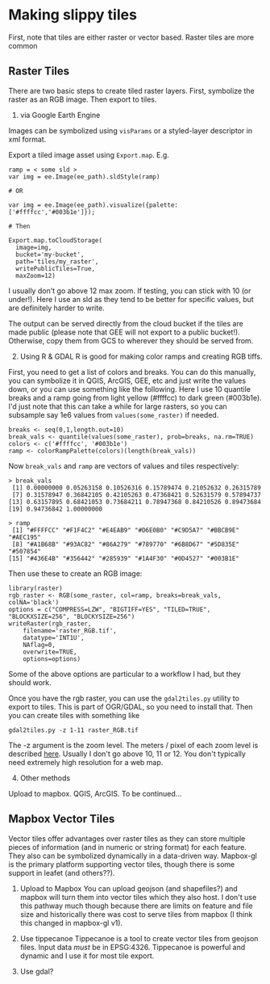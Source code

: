 # Making slippy tiles

First, note that tiles are either raster or vector based. Raster tiles are more common

## Raster Tiles
There are two basic steps to create tiled raster layers. First, symbolize the raster as an RGB image. Then export to tiles.

1. via Google Earth Engine

Images can be symbolized using `visParams` or a styled-layer descriptor in xml format.

Export a tiled image asset using `Export.map`. E.g.

```
ramp = < some sld >
var img = ee.Image(ee_path).sldStyle(ramp)

# OR

var img = ee.Image(ee_path).visualize({palette: ['#ffffcc','#003b1e']});

# Then

Export.map.toCloudStorage(
  image=img,
  bucket='my-bucket',
  path='tiles/my_raster',
  writePublicTiles=True,
  maxZoom=12)
```
I usually don't go above 12 max zoom. If testing, you can stick with 10 (or under!). Here I use an sld as they tend to be better for specific values, but are definitely harder to write. 

The output can be served directly from the cloud bucket if the tiles are made public (please note that GEE will not export to a public bucket!). Otherwise, copy them from GCS to wherever they should be served from. 

2. Using R & GDAL
R is good for making color ramps and creating RGB tiffs.

First, you need to get a list of colors and breaks. You can do this manually, you can symbolize it in QGIS, ArcGIS, GEE, etc and just write the values down, or you can use something like the following. Here I use 10 quantile breaks and a ramp going from light yellow (#ffffcc) to dark green (#003b1e). I'd just note that this can take a while for large rasters, so you can subsample say 1e6 values from `values(some_raster)` if needed.
```
breaks <- seq(0,1,length.out=10)
break_vals <- quantile(values(some_raster), prob=breaks, na.rm=TRUE)
colors <- c('#ffffcc', '#003b1e')
ramp <- colorRampPalette(colors)(length(break_vals))
```
Now `break_vals` and `ramp` are vectors of values and tiles respectively:
```
> break_vals
 [1] 0.00000000 0.05263158 0.10526316 0.15789474 0.21052632 0.26315789
 [7] 0.31578947 0.36842105 0.42105263 0.47368421 0.52631579 0.57894737
[13] 0.63157895 0.68421053 0.73684211 0.78947368 0.84210526 0.89473684
[19] 0.94736842 1.00000000

> ramp
 [1] "#FFFFCC" "#F1F4C2" "#E4EAB9" "#D6E0B0" "#C9D5A7" "#BBCB9E" "#AEC195"
 [8] "#A1B68B" "#93AC82" "#86A279" "#789770" "#6B8D67" "#5D835E" "#507854"
[15] "#436E4B" "#356442" "#285939" "#1A4F30" "#0D4527" "#003B1E"
```

Then use these to create an RGB image:
```
library(raster)
rgb_raster <- RGB(some_raster, col=ramp, breaks=break_vals, colNA='black')
options = c("COMPRESS=LZW", "BIGTIFF=YES", "TILED=TRUE", "BLOCKXSIZE=256", "BLOCKYSIZE=256")
writeRaster(rgb_raster,
    filename='raster_RGB.tif', 
    datatype='INT1U',
    NAflag=0,
    overwrite=TRUE,
    options=options)
```
Some of the above options are particular to a workflow I had, but they should work.

Once you have the rgb raster, you can use the `gdal2tiles.py` utility to export to tiles. This is part of OGR/GDAL, so you need to install that. Then you can create tiles with something like

`gdal2tiles.py -z 1-11 raster_RGB.tif`

The -z argument is the zoom level. The meters / pixel of each zoom level is described [here](https://wiki.openstreetmap.org/wiki/Zoom_levels). Usually I don't go above 10, 11 or 12. You don't typically need extremely high resolution for a web map.

4. Other methods

Upload to mapbox. QGIS, ArcGIS. To be continued...


## Mapbox Vector Tiles

Vector tiles offer advantages over raster tiles as they can store multiple pieces of information (and in numeric or string format) for each feature. They also can be symbolized dynamically in a data-driven way. Mapbox-gl is the primary platform supporting vector tiles, though there is some support in leafet (and others??). 

1. Upload to Mapbox
You can upload geojson (and shapefiles?) and mapbox will turn them into vector tiles which they also host. I don't use this pathway much though because there are limits on feature and file size and historically there was cost to serve tiles from mapbox (I think this changed in mapbox-gl v1).

2. Use tippecanoe
Tippecanoe is a tool to create vector tiles from geojson files. Input data _must_ be in EPSG:4326. Tippecanoe is powerful and dynamic and I use it for most tile export. 

3. Use gdal?
